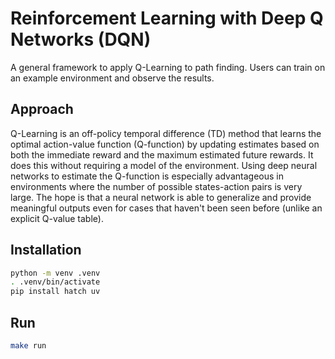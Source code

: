 # Reinforcement Learning with Deep Q Networks (DQN)

A general framework to apply Q-Learning to path finding. Users can train on an example environment and observe the results.


## Approach

Q-Learning is an off-policy temporal difference (TD) method that learns the optimal action-value function (Q-function) by updating estimates based on both the immediate reward and the maximum estimated future rewards. It does this without requiring a model of the environment. Using deep neural networks to estimate the Q-function is especially advantageous in environments where the number of possible states-action pairs is very large. The hope is that a neural network is able to generalize and provide meaningful outputs even for cases that haven't been seen before (unlike an explicit Q-value table).

## Installation

```bash
python -m venv .venv
. .venv/bin/activate
pip install hatch uv
```

## Run

```bash
make run
```
